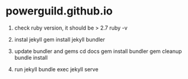 # powerguild.github.io
1. check ruby version, it should be > 2.7
ruby -v
2. instal jekyll
gem install jekyll bundler
3. update bundler and gems
cd docs
gem install bundler
gem cleanup
bundle install

4. run jekyll
bundle exec jekyll serve
